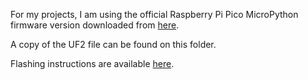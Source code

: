 For my projects, I am using the official Raspberry Pi Pico MicroPython firmware version downloaded from <a href="https://micropython.org/download/rp2-pico/rp2-pico-latest.uf2">here</a>.

A copy of the UF2 file can be found on this folder.

Flashing instructions are available <a href="https://www.raspberrypi.com/documentation/microcontrollers/micropython.html">here</a>.
